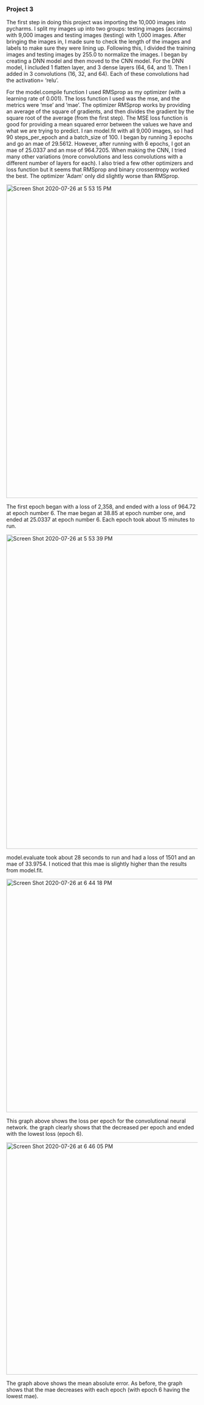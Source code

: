 ### Project 3

The first step in doing this project was importing the 10,000 images into pycharms. I split my images up into two groups: testing images (accraims) with 9,000 images and testing images (testing) with 1,000 images. After bringing the images in, I made sure to check the length of the images and labels to make sure they were lining up. Following this, I divided the training images and testing images by 255.0 to normalize the images. I began by creating a DNN model and then moved to the CNN model. For the DNN model, I included 1 flatten layer, and 3 dense layers (64, 64, and 1). Then I added in 3 convolutions (16, 32, and 64). Each of these convolutions had the activation= ‘relu’. 

For the model.compile function I used RMSprop as my optimizer (with a learning rate of 0.001). The loss function I used was the mse, and the metrics were ‘mse’ and ‘mae’. The optimizer RMSprop works by providing an average of the square of gradients, and then divides the gradient by the square root of the average (from the first step). The MSE loss function is good for providing a mean squared error between the values we have and what we are trying to predict. I ran model.fit with all 9,000 images, so I had 90 steps_per_epoch and a batch_size of 100. I began by running 3 epochs and go an mae of 29.5612. However, after running with 6 epochs, I got an mae of 25.0337 and an mse of 964.7205. When making the CNN, I tried many other variations (more convolutions and less convolutions with a different number of layers for each). I also tried a few other optimizers and loss function but it seems that RMSprop and binary crossentropy worked the best. The optimizer 'Adam' only did slightly worse than RMSprop.    

<img width="826" alt="Screen Shot 2020-07-26 at 5 53 15 PM" src="https://user-images.githubusercontent.com/60228365/88493950-c4572e00-cf81-11ea-982c-03fd934dec44.png">

The first epoch began with a loss of 2,358, and ended with a loss of 964.72 at epoch number 6. The mae began at 38.85 at epoch number one, and ended at 25.0337 at epoch number 6. Each epoch took about 15 minutes to run. 


<img width="828" alt="Screen Shot 2020-07-26 at 5 53 39 PM" src="https://user-images.githubusercontent.com/60228365/88493954-c620f180-cf81-11ea-9dc3-87790d767e0c.png">

model.evaluate took about 28 seconds to run and had a loss of 1501 and an mae of 33.9754. I noticed that this mae is slightly higher than the results from model.fit. 

<img width="615" alt="Screen Shot 2020-07-26 at 6 44 18 PM" src="https://user-images.githubusercontent.com/60228365/88493955-c91be200-cf81-11ea-9c6a-1a91eeb0b2b0.png">

This graph above shows the loss per epoch for the convolutional neural network. the graph clearly shows that the decreased per epoch and ended with the lowest loss (epoch 6). 

<img width="612" alt="Screen Shot 2020-07-26 at 6 46 05 PM" src="https://user-images.githubusercontent.com/60228365/88493956-cb7e3c00-cf81-11ea-9c7f-4daff2685db1.png">

The graph above shows the mean absolute error. As before, the graph shows that the mae decreases with each epoch (with epoch 6 having the lowest mae). 

